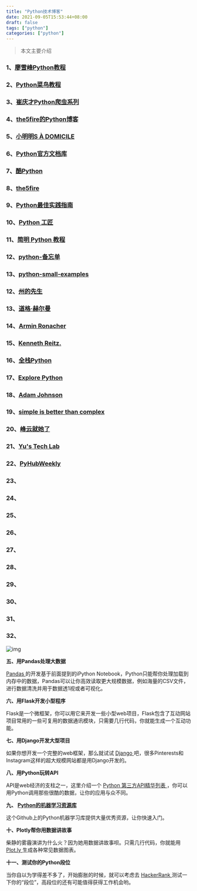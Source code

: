 ```yaml
---
title: "Python技术博客"
date: 2021-09-05T15:53:44+08:00
draft: false
tags: ["python"]
categories: ["python"]
---
```


> 本文主要介绍

<!--more-->

### 1、[廖雪峰Python教程](https://www.liaoxuefeng.com/wiki/1016959663602400)

### 2、[Python菜鸟教程](https://www.runoob.com/python/python-tutorial.html)

### 3、[崔庆才Python爬虫系列](https://cuiqingcai.com/categories/Python/)

### 4、[the5fire的Python博客](https://www.the5fire.com/category/python/)

### 5、[小明明S À DOMICILE](https://www.dongwm.com/)

### 6、[Python官方文档库](https://docs.python.org/zh-cn/3/)

### 7、[酷Python](http://www.coolpython.net/)

### 8、[the5fire](https://www.the5fire.com/category/python/)

### 9、[Python最佳实践指南](https://pythonguidecn.readthedocs.io/zh/latest/)

### 10、[Python 工匠](https://github.com/piglei/one-python-craftsman)

### 11、[简明 Python 教程](https://github.com/LenKiMo/byte-of-python)

### 12、[python-备忘单](https://github.com/gto76/python-cheatsheet)

### 13、[python-small-examples](https://github.com/jackzhenguo/python-small-examples)

### 12、[州的先生](https://zmister.com/)

### 13、[道格·赫尔曼](https://doughellmann.com//)

### 14、[Armin Ronacher](https://lucumr.pocoo.org/tags/python/)

### 15、[**Kenneth Reitz**.](https://kennethreitz.org/)

### 16、[全栈Python](https://www.fullstackpython.com/)

### 17、[Explore Python](https://github.com/ethan-funny?tab=repositories)

### 18、[Adam Johnson](https://adamj.eu/)

### 19、[simple is better than complex](https://simpleisbetterthancomplex.com/)

### 20、[峰云就她了](http://xiaorui.cc/)

### 21、[Yu's Tech Lab](http://blog.rainy.im/)

### 22、[PyHubWeekly](https://github.com/Jackpopc/PyHubWeekly)

### 23、[]()

### 24、[]()

### 25、[]()

### 26、[]()

### 27、[]()

### 28、[]()

### 29、[]()

### 30、[]()

### 31、[]()

### 32、[]()


![img](https://luckly007.oss-cn-beijing.aliyuncs.com/img/16959493-114bdb87b5d32dc4.gif)

**五、用Pandas处理大数据**

[Pandas ](http://blog.itpub.net/69912078/viewspace-2640191/%3A%2F%2Fjvns.ca%2Fblog%2F2013%2F12%2F22%2Fcooking-with-pandas%2F)的开发基于前面提到的iPython Notebook，Python只能帮你处理加载到内存中的数据，Pandas可以让你高效读取更大规模数据，例如海量的CSV文件，进行数据清洗并用于数据透1视或者可视化。

**六、用Flask开发小型程序**

Flask是一个微框架，你可以用它来开发一些小型web项目，Flask包含了互动网站项目常用的一些可复用的数据通讯模块，只需要几行代码，你就能生成一个互动功能。

**七、用Django开发大型项目**

如果你想开发一个完整的web框架，那么就试试 [Django ](http://blog.itpub.net/69912078/viewspace-2640191/s%3A%2F%2F%2F)吧，很多Pinterests和Instagram这样的超大规模网站都是用Django开发的。

**八、用Python玩转API**

API是web经济的支柱之一，这里介绍一个 [Python 第三方API精华列表 ](http://blog.itpub.net/69912078/viewspace-2640191/s%3A%2F%2Fgithub.com%2Fvinta%2Fawesome-python%23third-party-apis)，你可以用Python调用那些很酷的数据，让你的应用与众不同。

**九、 [Python的机器学习资源库](http://blog.itpub.net/69912078/viewspace-2640191/s%3A%2F%2Fgithub.com%2Fhangtwenty%2Fdive-into-machine-learning)**

这个Github上的Python机器学习库提供大量优秀资源，让你快速入门。

**十、Plotly帮你用数据讲故事**

柴静的雾霾演讲为什么火？因为她用数据讲故事呗。只需几行代码，你就能用 [Plot.ly ](http://blog.itpub.net/69912078/viewspace-2640191/s%3A%2F%2Fplot.ly%2Fpython%2F)生成各种常见数据图表。

**十一、测试你的Python段位**

当你自以为学得差不多了，开始膨胀的时候，就可以考虑去 [HackerRank ](http://blog.itpub.net/69912078/viewspace-2640191/s%3A%2F%2F%2F)测试一下你的“段位”，高段位的还有可能值得获得工作机会哟。